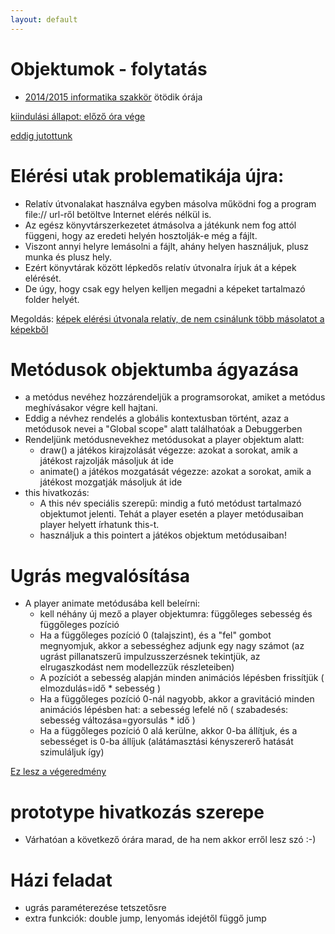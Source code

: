 ```yaml
---
layout: default
---
```

# Objektumok - folytatás

 - [2014/2015 informatika szakkör][szakkor_honlap] ötödik órája
 
 [szakkor_honlap]: http://rizsi.github.io/szakkor2014/index.html
 
[kiindulási állapot: előző óra vége](game-00.html)

[eddig jutottunk](game-final.html)

# Elérési utak problematikája újra:

 * Relatív útvonalakat használva egyben másolva működni fog a program file:// url-ről betöltve Internet elérés nélkül is.
 * Az egész könyvtárszerkezetet átmásolva a játékunk nem fog attól függeni, hogy az eredeti helyén hosztolják-e még a fájlt.
 * Viszont annyi helyre lemásolni a fájlt, ahány helyen használjuk, plusz munka és plusz hely.
 * Ezért könyvtárak között lépkedős relatív útvonalra írjuk át a képek elérését.
 * De úgy, hogy csak egy helyen kelljen megadni a képeket tartalmazó folder helyét.

Megoldás: [képek elérési útvonala relatív, de nem csinálunk több másolatot a képekből](game-01.html)

# Metódusok objektumba ágyazása

 * a metódus nevéhez hozzárendeljük a programsorokat, amiket a metódus meghívásakor végre kell hajtani.
 * Eddig a névhez rendelés a globális kontextusban történt, azaz a metódusok nevei a "Global scope" alatt találhatóak a Debuggerben
 * Rendeljünk metódusnevekhez metódusokat a player objektum alatt:
   * draw() a játékos kirajzolását végezze: azokat a sorokat, amik a játékost rajzolják másoljuk át ide
   * animate() a játékos mozgatását végezze: azokat a sorokat, amik a játékost mozgatják másoljuk át ide
 * this hivatkozás:
   * A this név speciális szerepű: mindig a futó metódust tartalmazó objektumot jelenti. Tehát a player esetén a player metódusaiban player helyett írhatunk this-t.
   * használjuk a this pointert a játékos objektum metódusaiban!

# Ugrás megvalósítása

 * A player animate metódusába kell beleírni:
   * kell néhány új mező a player objektumra: függőleges sebesség és függőleges pozíció
   * Ha a függőleges pozíció 0 (talajszint), és a "fel" gombot megnyomjuk, akkor a sebességhez adjunk egy nagy számot (az ugrást pillanatszerű impulzusszerzésnek tekintjük, az elrugaszkodást nem modellezzük részleteiben)
   * A pozíciót a sebesség alapján minden animációs lépésben frissítjük ( elmozdulás=idő * sebesség )
   * Ha a függőleges pozíció 0-nál nagyobb, akkor a gravitáció minden animációs lépésben hat: a sebesség lefelé nő ( szabadesés: sebesség változása=gyorsulás * idő )
   * Ha a függőleges pozíció 0 alá kerülne, akkor 0-ba állítjuk, és a sebességet is 0-ba állíjuk (alátámasztási kényszererő hatását szimuláljuk így)

[Ez lesz a végeredmény](../sa-04/game-02.html)

# prototype hivatkozás szerepe

 * Várhatóan a következő órára marad, de ha nem akkor erről lesz szó :-)
 
# Házi feladat

 * ugrás paraméterezése tetszetősre
 * extra funkciók: double jump, lenyomás idejétől függő jump

